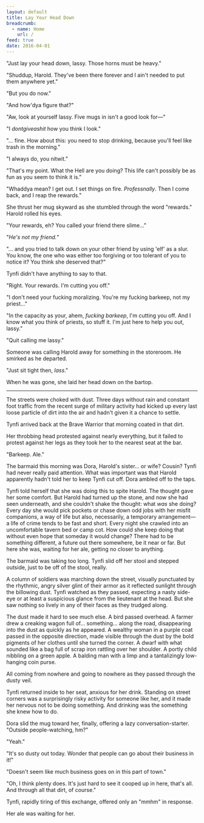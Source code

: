 ```yaml
---
layout: default
title: Lay Your Head Down
breadcrumb:
  - name: Home
    url: /
feed: true
date: 2016-04-01
---
```

"Just lay your head down, lassy.  Those horns must be heavy."

"Shuddup, Harold.  They've been there forever and I ain't needed to put them anywhere yet."

"But you do now."

"And how'dya figure that?"

"Aw, look at yourself lassy.  Five mugs in isn't a good look for—"

"I *dontgiveashit* how you think I look."

"... fine.  How about this: you need to stop drinking, because you'll feel like trash in the morning."

"I always do, you nitwit."

"That's my point.  What the Hell are you doing?  This life can't possibly be as fun as you seem to think it is."

"Whaddya mean?  I get out.  I set things on fire.  *Professnally*.  Then I come back, and I reap the rewards."

She thrust her mug skyward as she stumbled through the word "rewards."  Harold rolled his eyes.

"Your rewards, eh?  You called your friend there slime..."

"*He's not my friend.*"

"... and you tried to talk down on your other friend by using 'elf' as a slur.  You know, the one who was either too forgiving or too tolerant of you to notice it?  You think she deserved that?"

Tynfi didn't have anything to say to that.

"Right.  Your rewards.  I'm cutting you off."

"I don't need your fucking moralizing.  You're my fucking barkeep, not my priest..."

"In the capacity as your, ahem, *fucking barkeep*, I'm cutting you off.  And I know what you think of priests, so stuff it.  I'm just here to help you out, lassy."

"Quit calling me lassy."

Someone was calling Harold away for something in the storeroom.  He smirked as he departed.

"Just sit tight then, *lass*."

When he was gone, she laid her head down on the bartop.

---

The streets were choked with dust.  Three days without rain and constant foot traffic from the recent surge of military activity had kicked up every last loose particle of dirt into the air and hadn't given it a chance to settle.

Tynfi arrived back at the Brave Warrior that morning coated in that dirt.

Her throbbing head protested against nearly everything, but it failed to protest against her legs as they took her to the nearest seat at the bar.

"Barkeep.  Ale."

The barmaid this morning was Dora, Harold's sister... or wife?  Cousin?  Tynfi had never really paid attention.  What was important was that Harold apparently hadn't told her to keep Tynfi cut off.  Dora ambled off to the taps.

Tynfi told herself that she was doing this to spite Harold.  The thought gave her some comfort.  But Harold had turned up the stone, and now she had seen underneath, and she couldn't shake the thought: what *was* she doing?  Every day she would pick pockets or chase down odd jobs with her misfit companions, a way of life but also, necessarily, a temporary arrangement—a life of crime tends to be fast and short.  Every night she crawled into an uncomfortable tavern bed or camp cot.  How could she keep doing that without even hope that someday it would change?  There had to be something different, a future out there somewhere, be it near or far.  But here she was, waiting for her ale, getting no closer to anything.

The barmaid was taking too long.  Tynfi slid off her stool and stepped outside, just to be off of the stool, really.

A column of soldiers was marching down the street, visually punctuated by the rhythmic, angry silver glint of their armor as it reflected sunlight through the billowing dust.  Tynfi watched as they passed, expecting a nasty side-eye or at least a suspicious glance from the lieutenant at the head.  But she saw nothing so lively in any of their faces as they trudged along.

The dust made it hard to see much else.  A bird passed overhead.  A farmer drew a creaking wagon full of... something... along the road, disappearing into the dust as quickly as he appeared.  A wealthy woman in a purple coat passed in the opposite direction, made visible through the dust by the bold pigments of her clothes until she turned the corner.  A dwarf with what sounded like a bag full of scrap iron rattling over her shoulder.  A portly child nibbling on a green apple.  A balding man with a limp and a tantalizingly low-hanging coin purse.

All coming from nowhere and going to nowhere as they passed through the dusty veil.

Tynfi returned inside to her seat, anxious for her drink.  Standing on street corners was a surprisingly risky activity for someone like her, and it made her nervous not to be doing something.  And drinking was the something she knew how to do.

Dora slid the mug toward her, finally, offering a lazy conversation-starter.  "Outside people-watching, hm?"

"Yeah."

"It's so dusty out today.  Wonder that people can go about their business in it!"

"Doesn't seem like much business goes on in this part of town."

"Oh, I think plenty does.  It's just hard to see it cooped up in here, that's all.  And through all that dirt, of course."

Tynfi, rapidly tiring of this exchange, offered only an "mmhm" in response.

Her ale was waiting for her.
